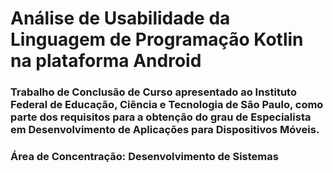 ﻿# Análise de Usabilidade da Linguagem de Programação Kotlin na plataforma Android
 
 ### Trabalho de Conclusão de Curso apresentado ao Instituto Federal de Educação, Ciência e Tecnologia de São Paulo, como parte dos requisitos para a obtenção do grau de Especialista em Desenvolvimento de Aplicações para Dispositivos Móveis.

### Área de Concentração: Desenvolvimento de Sistemas
